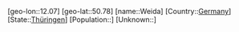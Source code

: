 ﻿---
location: [50.78,12.07]
type: City
tags:
- geo/City


SpocWebEntityId: 35489
isDeleted: false
confidential: public

---
[geo-lon::12.07]
[geo-lat::50.78]
[name::Weida]
[Country::[Germany](geo/Continent/Europe/Germany.md)]
[State::[Thüringen](geo/Continent/Europe/Germany/Th%C3%BCringen.md)]
[Population::]
[Unknown::]

